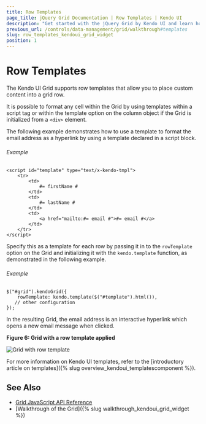 ```yaml
---
title: Row Templates
page_title: jQuery Grid Documentation | Row Templates | Kendo UI
description: "Get started with the jQuery Grid by Kendo UI and learn how to place custom content into a grid row with the help of row templates."
previous_url: /controls/data-management/grid/walkthrough#templates
slug: row_templates_kendoui_grid_widget
position: 1
---
```


# Row Templates

The Kendo UI Grid supports row templates that allow you to place custom content into a grid row.

It is possible to format any cell within the Grid by using templates within a script tag or within the template option on the column object if the Grid is initialized from a `<div>` element.

The following example demonstrates how to use a template to format the email address as a hyperlink by using a template declared in a script block.

###### Example

    <script id="template" type="text/x-kendo-tmpl">
        <tr>
            <td>
                #= firstName #
            </td>
            <td>
                #= lastName #
            </td>
            <td>
                <a href="mailto:#= email #">#= email #</a>
            </td>
        </tr>
    </script>

Specify this as a template for each row by passing it in to the `rowTemplate` option on the Grid and initializing it with the `kendo.template` function, as demonstrated in the following example.

###### Example

    $("#grid").kendoGrid({
        rowTemplate: kendo.template($("#template").html()),
       // other configuration
    });

In the resulting Grid, the email address is an interactive hyperlink which opens a new email message when clicked.

**Figure 6: Grid with a row template applied**

![Grid with row template](../grid8_1.png)

For more information on Kendo UI templates, refer to the [introductory article on templates]({% slug overview_kendoui_templatescomponent %}).

## See Also

* [Grid JavaScript API Reference](/api/javascript/ui/grid)
* [Walkthrough of the Grid]({% slug walkthrough_kendoui_grid_widget %})
